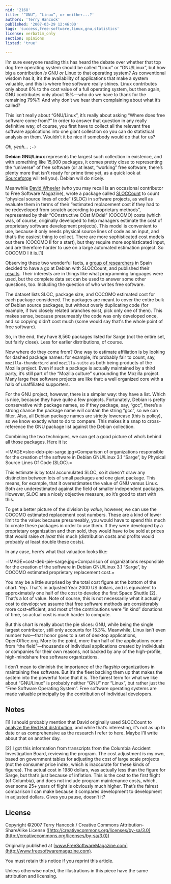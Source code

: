 ```yaml
---
nid: '2168'
title: '“GNU”, “Linux”, or neither...?'
authors: 'Terry Hancock'
published: '2007-03-29 12:46:00'
tags: 'success,free-software,linux,gnu,statistics'
license: verbatim_only
section: opinions
listed: 'true'

---
```

I’m sure everyone reading this has heard the debate over whether that top dog free operating system should be called “Linux” or “GNU/Linux”, but how big a contribution _is_ GNU _or_ Linux to that operating system? As conventional wisdom has it, it’s the availability of applications that make a system valuable, and this is where free software really shines. Linux contributes only about 6% to the cost value of a full operating system, but then again, GNU contributes only about 15%—who do we have to thank for the remaining 79%?! And why don’t we hear them complaining about what it’s called?

This isn’t really about “GNU/Linux”, it’s really about asking “Where does free software come from?” In order to answer that question in any really definitive way, of course, you first have to collect all the relevant free software applications into one giant collection so you can do statistical analysis on them. Wouldn’t it be nice if somebody would do that for us?

_Oh, yeah..._ `;-)`

**Debian GNU/Linux** represents the largest such collection in existence, and with something like 15,000 packages, it comes pretty close to representing the “universe” of free software (or at least, “working” free software, there’s plenty more that isn’t ready for prime time yet, as a quick look at [Sourceforge](http://sourceforge.net) will tell you). Debian will do nicely.

Meanwhile [David Wheeler](http://www.dwheeler.com/) (who you may recall is an occasional contributor to Free Software Magazine), wrote a package called [SLOCCount](http://www.dwheeler.com/sloccount/) to count “physical source lines of code” (SLOC) in software projects, as well as evaluate them in terms of their “estimated replacement cost if they had to be redeveloped from scratch according to proprietary methods”, represented by their “COnstructive COst MOdel” (COCOMO) costs (which was, of course, originally developed to help managers estimate the cost of proprietary software development projects). This model is convenient to use, because it only needs physical source lines of code as an input, and that’s the easiest thing to collect. There are more sophisticated cost models out there (COCOMO II for a start), but they require more sophisticated input, and are therefore harder to use on a large automated estimation project. So COCOMO I it is.[1]

Observing these two wonderful facts, a [group of researchers](http://libresoft.urjc.es/Results) in Spain decided to have a go at Debian with SLOCCount, and published their [results](http://libresoft.dat.escet.urjc.es/debian-counting/). Their interests are in things like what programming languages were used, but the complete data set can be used to answer some other questions, too. Including the question of who writes free software.

The dataset lists SLOC, package size, and COCOMO estimated cost for each package considered. The packages are meant to cover the entire bulk of Debian source packages, but without overly duplicating code (for example, if two closely related branches exist, pick only one of them). This makes sense, because presumeably the code was only developed once, and so copying didn’t cost much (some would say that's the whole point of free software).

So, in the end, they have 8,560 packages listed for Sarge (not the entire set, but fairly close). Less for earlier distributions, of course.

Now where do they come from? One way to estimate affiliation is by looking for dashed package names: for example, it’s probably fair to count, say, `mozilla-thunderbird` and `mozilla-suite` as both being products of the Mozilla project. Even if such a package is actually maintained by a third party, it’s still part of the “Mozilla culture” surrounding the Mozilla project. Many large free software projects are like that: a well organized core with a halo of unaffiliated supporters.

For the GNU project, however, there is a simpler way: they have a list. Which is nice, because they have quite a few projects. Fortunately, Debian is pretty conservative with package names, so if they package, say, “gcc”, there’s a strong chance the package name will contain the string “gcc”, so we can filter. Also, all Debian package names are strictly lowercase (this is policy), so we know exactly what to do to compare. This makes it a snap to cross-reference the GNU package list against the Debian collection.

Combining the two techniques, we can get a good picture of who’s behind all those packages. Here it is:


=IMAGE=sloc-deb-pie-sarge.jpg=Comparison of organizations responsible for the creation of the software in Debian GNU/Linux 3.1 “Sarge”, by Physical Source Lines Of Code (SLOC).=

This estimate is by total accumulated SLOC, so it doesn’t draw any distinction between lots of small packages and one giant package. This means, for example, that it overestimates the value of GNU versus Linux. Both are underestimated against the field of smaller independent packages. However, SLOC are a nicely objective measure, so it’s good to start with this.

To get a better picture of the division by _value_, however, we can use the COCOMO estimated replacement cost numbers. These are a kind of lower limit to the value: because presumeably, you would have to spend this much to create these packages in order to use them. If they were developed by a proprietary organization and then sold, they would have to be sold at prices that would raise _at least_ this much (distribution costs and profits would probably at least double these costs).

In any case, here’s what that valuation looks like:


=IMAGE=cost-deb-pie-sarge.jpg=Comparison of organizations responsible for the creation of the software in Debian GNU/Linux 3.1 “Sarge”, by COCOMO estimated proprietary replacement cost.=

You may be a little surprised by the total cost figure at the bottom of the chart. Yep. That's in adjusted Year 2000 US dollars, and is equivalent to approximately one half of the cost to develop the first Space Shuttle [2]. That’s a lot of value. Note of course, this is not necessarily what it actually cost to develop: we assume that free software methods are considerably more cost-efficient, and most of the contributions were “in kind” donations of time, so actual cost is much harder to compute.

But this chart is really about the pie slices: GNU, while being the single largest contributor, still only accounts for 15.3%. Meanwhile, Linux isn’t even number two—that honor goes to a set of desktop applications, OpenOffice.org. More to the point, more than half of the applications come from “the field”—thousands of individual applications created by individuals or companies for their own reasons, not backed by any of the high-profile, high-mindshare free software organizations.

I don’t mean to diminish the importance of the flagship organizations in maintaining free software. But it’s the fleet backing them up that makes the system into the powerful force that it is. The fairest term for what we like about “GNU/Linux” is probably neither “GNU” nor “Linux”, but rather just the “Free Software Operating System”. Free software operating systems are made valuable principally by the contribution of individual developers.


## Notes

[1] I should probably mention that David originally used SLOCCount to [analyze the Red Hat distribution](http://www.dwheeler.com/sloc/redhat71-v1/redhat71sloc.html), and while that’s interesting, it’s not as up to date or as comprehensive as the research I refer to here. Maybe I’ll write about that on another day.

[2] I got this information from transcripts from the Columbia Accident Investigation Board, reviewing the program. The cost adjustment is my own, based on government tables for adjusting the cost of large scale projects (not the consumer price index, which is inaccurate for these kinds of figures). The actual cost in 1980 dollars, was actually less than the figure for Sarge, but that’s just because of inflation. This is the cost to the first flight (of Columbia), and does not  include program maintenance costs, which, over some 25+ years of flight is obviously much higher. That’s the fairest comparison I can make because it compares development to development in adjusted dollars. Gives you pause, doesn’t it?


## License

Copyright ©2007 Terry Hancock / Creative Commons Attribution-ShareAlike License ([http://creativecommons.org/licenses/by-sa/3.0](http://creativecommons.org/licenses/by-sa/3.0))

Originally published at [www.FreeSoftwareMagazine.com](http://www.freesoftwaremagazine.com).

You must retain this notice if you reprint this article.

Unless otherwise noted, the illustrations in this piece have the same attribution and licensing.

